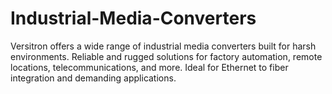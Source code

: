# Industrial-Media-Converters
Versitron offers a wide range of industrial media converters built for harsh environments. Reliable and rugged solutions for factory automation, remote locations, telecommunications, and more. Ideal for Ethernet to fiber integration and demanding applications.
